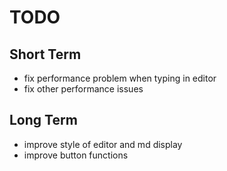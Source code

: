 # TODO

## Short Term

-   fix performance problem when typing in editor
-   fix other performance issues

## Long Term

-   improve style of editor and md display
-   improve button functions
